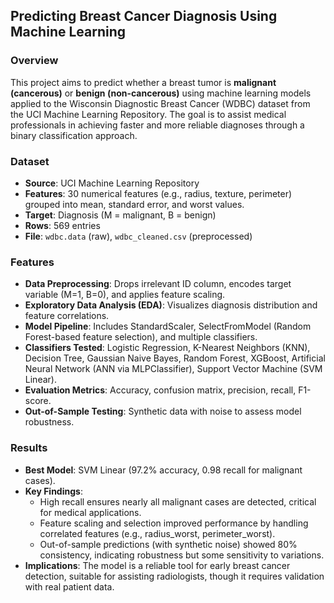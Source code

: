 ## Predicting Breast Cancer Diagnosis Using Machine Learning

### Overview
This project aims to predict whether a breast tumor is **malignant (cancerous)** or **benign (non-cancerous)** using machine learning models applied to the Wisconsin Diagnostic Breast Cancer (WDBC) dataset from the UCI Machine Learning Repository. The goal is to assist medical professionals in achieving faster and more reliable diagnoses through a binary classification approach.

### Dataset
- **Source**: UCI Machine Learning Repository
- **Features**: 30 numerical features (e.g., radius, texture, perimeter) grouped into mean, standard error, and worst values.
- **Target**: Diagnosis (M = malignant, B = benign)
- **Rows**: 569 entries
- **File**: `wdbc.data` (raw), `wdbc_cleaned.csv` (preprocessed)

### Features
- **Data Preprocessing**: Drops irrelevant ID column, encodes target variable (M=1, B=0), and applies feature scaling.
- **Exploratory Data Analysis (EDA)**: Visualizes diagnosis distribution and feature correlations.
- **Model Pipeline**: Includes StandardScaler, SelectFromModel (Random Forest-based feature selection), and multiple classifiers.
- **Classifiers Tested**: Logistic Regression, K-Nearest Neighbors (KNN), Decision Tree, Gaussian Naive Bayes, Random Forest, XGBoost, Artificial Neural Network (ANN via MLPClassifier), Support Vector Machine (SVM Linear).
- **Evaluation Metrics**: Accuracy, confusion matrix, precision, recall, F1-score.
- **Out-of-Sample Testing**: Synthetic data with noise to assess model robustness.

### Results
- **Best Model**: SVM Linear (97.2% accuracy, 0.98 recall for malignant cases).
- **Key Findings**:
   - High recall ensures nearly all malignant cases are detected, critical for medical applications.
   - Feature scaling and selection improved performance by handling correlated features (e.g., radius_worst, perimeter_worst).
   - Out-of-sample predictions (with synthetic noise) showed 80% consistency, indicating robustness but some sensitivity to variations.
- **Implications**: The model is a reliable tool for early breast cancer detection, suitable for assisting radiologists, though it requires validation with real patient data.

